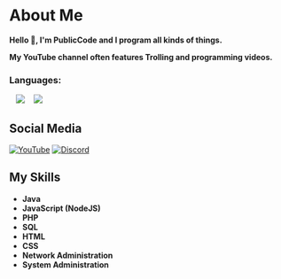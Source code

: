 # About Me
**Hello 👋,
I'm PublicCode and I program all kinds of things.**

**My YouTube channel often features Trolling and programming videos.**


### Languages:
<p>
&nbsp;&nbsp;
<a href="#"><img src="https://github.com/yammadev/flag-icons/raw/master/png/DE@2x.png?raw=true" /></a>
&nbsp;&nbsp;
<a href="#"><img src="https://github.com/yammadev/flag-icons/raw/master/png/GB@2x.png?raw=true" /></a>
</p>

## Social Media
[![YouTube](https://img.shields.io/badge/HackV0gel-%23E4405F.svg?style=for-the-badge&logo=youtube&logoColor=white)](https://www.youtube.com/@HackV0geI)
[![Discord](https://img.shields.io/badge/HackV0gel-blue.svg?color=4682B4&style=for-the-badge&logo=discord&logoColor=white)](https://dsc.gg/bka)


## My Skills
- **Java**
- **JavaScript (NodeJS)**
- **PHP**
- **SQL**
- **HTML**
- **CSS**
- **Network Administration**
- **System Administration**


